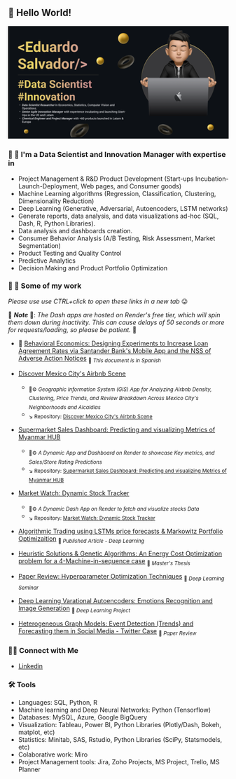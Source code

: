 ## 👾 Hello World!

![Personal Banner](https://github.com/Salvatore-Rocha/Salvatore-Rocha/blob/06b2b08d32ccca5bd52e034a45c29fa6d9ba0de4/Imgs/HeaderGTHB.png)

### 🔬 🔭 I'm a Data Scientist and Innovation Manager with expertise in 
- Project Management & R&D Product Development (Start-ups Incubation-Launch-Deployment, Web pages, and Consumer goods)
- Machine Learning algorithms (Regression, Classification, Clustering, Dimensionality Reduction)
- Deep Learning (Generative, Adversarial, Autoencoders, LSTM networks) 
- Generate reports, data analysis, and data visualizations ad-hoc (SQL, Dash, R, Python Libraries).
- Data analysis and dashboards creation.
- Consumer Behavior Analysis (A/B Testing, Risk Assessment, Market Segmentation)
- Product Testing and Quality Control
- Predictive Analytics
- Decision Making and Product Portfolio Optimization

### 📝 📖 Some of my work

_Please use use CTRL+click to open these links in a new tab_ 😜

👀 _**Note**_ 👀: _The Dash apps are hosted on Render's free tier, which will spin them down during inactivity. This can cause delays of 50 seconds or more for requests/loading, so please be patient._ 🥺 
- 🏦  [Behavioral Economics: Designing Experiments to Increase Loan Agreement Rates via Santander Bank's Mobile App and the NSS of Adverse Action Notices](https://github.com/Salvatore-Rocha/Salvatore-Rocha/blob/a7e1346865aa0f7f7d44238425b25d2ec8bf4595/Docs/Lim_Behavioural_Economics_Santander_Eduardo%20Salvador%20Rocha.pdf)  <sub>📄 _This document is in Spanish_ </sub>
  
- [Discover Mexico City's Airbnb Scene](https://discover-mexico-citys-airbnb-scene.onrender.com/)
  - <sub>🤖⚙️ _Geographic Information System (GIS) App for Analyzing Airbnb Density, Clustering, Price Trends, and Review Breakdown Across Mexico City's Neighborhoods and Alcaldías_  </sub>
  - <sub> ↘️ Repository: [Discover Mexico City's Airbnb Scene](https://github.com/Salvatore-Rocha/GIS_Dataviewer/) </sub>
- [Supermarket Sales Dashboard: Predicting and visualizing Metrics of Myanmar HUB](https://urban-insights-predict-and-visualize.onrender.com/)
  - <sub>🤖⚙️ _A Dynamic App and Dashboard on Render to showcase Key metrics, and Sales/Store Rating Predictions_  </sub>
  - <sub> ↘️ Repository: [Supermarket Sales Dashboard: Predicting and visualizing Metrics of Myanmar HUB](https://github.com/Salvatore-Rocha/Supermarket-sales) </sub>
- [Market Watch: Dynamic Stock Tracker ](https://market-watch-a-dynamic-stock-tracker.onrender.com/)
  - <sub> 🤖⚙️ _A Dynamic Dash App on Render to fetch and visualize stocks Data_ </sub>
  - <sub> ↘️ Repository: [Market Watch: Dynamic Stock Tracker](https://github.com/Salvatore-Rocha/Stocks_reader) </sub>
- [Algorithmic Trading using LSTMs price forecasts & Markowitz Portfolio Optimizaition](https://publikationen.bibliothek.kit.edu/1000138284) <sub>📄 _Published Article - Deep Learning_ </sub>
- [Heuristic Solutions & Genetic Algorithms: An Energy Cost Optimization problem for a 4-Machine-in-sequence case](https://github.com/Salvatore-Rocha/Salvatore-Rocha/blob/0b0cc29c0a127d96cbc5180c33ad409a96ba2469/Docs/Masters_Thesis_Eduardo.pdf) <sub>📄 _Master's Thesis_ </sub>
- [Paper Review: Hyperparameter Optimization Techniques](https://github.com/Salvatore-Rocha/Salvatore-Rocha/blob/0b0cc29c0a127d96cbc5180c33ad409a96ba2469/Docs/Hyper%20Parameter%20Optimization.pdf) <sub>📄 _Deep Learning Seminar_ </sub>
- [Deep Learning Varational Autoencoders: Emotions Recognition and Image Generation](https://github.com/Salvatore-Rocha/Salvatore-Rocha/blob/0b0cc29c0a127d96cbc5180c33ad409a96ba2469/Docs/EMO_VAE.pdf) <sub>📄 _Deep Learning Project_ </sub>
- [Heterogeneous Graph Models: Event Detection (Trends) and Forecasting them in Social Media - Twitter Case](https://github.com/Salvatore-Rocha/Salvatore-Rocha/blob/4780a9334c5782ea7f76558339509b04a6fad147/Docs/Seminar%20Report%20DA%20I_%20Event%20Dection.pdf) <sub>📄 _Paper Review_ </sub>
### 👋🏻 Connect with Me

- [Linkedin](https://www.linkedin.com/in/salvador-rocha/)
  
### 🛠️ Tools

- Languages: SQL, Python, R
- Machine learning and Deep Neural Networks: Python (Tensorflow)
- Databases: MySQL, Azure, Google BigQuery
- Visualization: Tableau, Power BI, Python Libraries (Plotly/Dash, Bokeh, matplot, etc)
- Statistics: Minitab, SAS, Rstudio, Python Libraries (SciPy, Statsmodels, etc)
- Colaborative work: Miro
- Project Management tools: Jira, Zoho Projects, MS Project, Trello, MS Planner  
